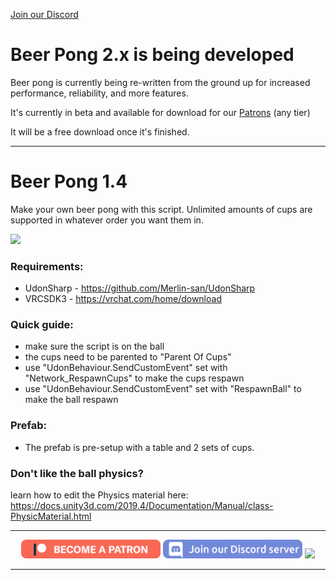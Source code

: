 [Join our Discord](http://discord.gg/dpuxmxr)

# Beer Pong 2.x is being developed
Beer pong is currently being re-written from the ground up for increased performance, reliability, and more features.

It's currently in beta and available for download for our [Patrons](https://www.patreon.com/TakatoandBeast) (any tier)

It will be a free download once it's finished.</p>

---------------------

# Beer Pong 1.4

Make your own beer pong with this script. Unlimited amounts of cups are supported in whatever order you want them in.

![](https://github.com/ChildoftheBeast/Udon/blob/master/Games/Beerpong/beer%20pong.png)

### Requirements:
- UdonSharp - https://github.com/Merlin-san/UdonSharp
- VRCSDK3 - https://vrchat.com/home/download

### Quick guide:
- make sure the script is on the ball
- the cups need to be parented to "Parent Of Cups"
- use "UdonBehaviour.SendCustomEvent" set with "Network_RespawnCups" to make the cups respawn
- use "UdonBehaviour.SendCustomEvent" set with "RespawnBall" to make the ball respawn

### Prefab:
- The prefab is pre-setup with a table and 2 sets of cups.

### Don't like the ball physics?
learn how to edit the Physics material here:
https://docs.unity3d.com/2019.4/Documentation/Manual/class-PhysicMaterial.html

---------------------

<p align="center">
  <a href="https://www.patreon.com/TakatoandBeast" target="_blank">
    <img src="/.github/Icon/Patreon Button.png" height="30"></a>
  <a href="http://discord.gg/dpuxmxr" target="_blank">
    <img src="/.github/Icon/Discord Button.png" height="30"></a>
  <a href="https://ko-fi.com/takatoandbeast" target="_blank">
    <img src="https://www.ko-fi.com/img/githubbutton_sm.svg" height="30"></a>
</p>

---------------------

